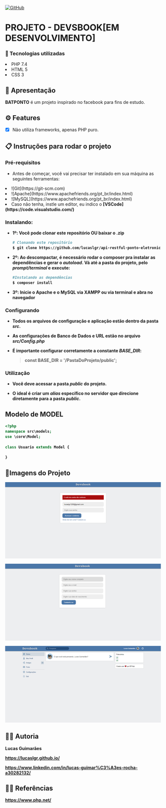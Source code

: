 <a href="./LICENSE">![GitHub](https://img.shields.io/badge/license-MIT-green)</a>

# PROJETO - DEVSBOOK[EM DESENVOLVIMENTO]

### :rocket: Tecnologias utilizadas

<li>PHP 7.4</li>
<li>HTML 5</li>
<li>CSS 3</li>

## :loudspeaker: Apresentação

**BATPONTO** é um projeto inspirado no facebook para fins de estudo.

## ⚙ Features

- [x] Não utiliza frameworks, apenas PHP puro.

## :clipboard: Instruções para rodar o projeto

### Pré-requisitos

- Antes de começar, você vai precisar ter instalado em sua máquina as seguintes ferramentas:

<li>![Git](https://git-scm.com)</li>
<li>![Apache](https://www.apachefriends.org/pt_br/index.html)</li>
<li>![MySQL](https://www.apachefriends.org/pt_br/index.html)</li>
<li>Caso não tenha, instle um editor, eu indico o <b>[VSCode](https://code.visualstudio.com/)</li>

### Instalando:

- 1º: Você pode clonar este repositório OU baixar o .zip
  
  ```bash
  # Clonando este repositório
  $ git clone https://github.com/lucaslgr/api-restful-ponto-eletronico
  ```

- 2º: Ao descompactar, é necessário rodar o **composer** pra instalar as dependências e gerar o *autoload*.
  Vá até a pasta do projeto, pelo *prompt/terminal* e execute:
  
  ```bash
  #Instalando as dependências
  $ composer install      
  ```

- 3º: Inicie o Apache e o MySQL via XAMPP ou via terminal e abra no navegador

### Configurando

- Todos os arquivos de **configuração** e aplicação estão dentro da pasta *src*.

- As configurações de Banco de Dados e URL estão no arquivo *src/Config.php*

- É importante configurar corretamente a constante *BASE_DIR*:
  
  > const BASE_DIR = '/**PastaDoProjeto**/public';

### Utilização

- Você deve acessar a pasta *public* do projeto.

- O ideal é criar um ***alias*** específico no servidor que direcione diretamente para a pasta     *public*.

## Modelo de MODEL

```php
<?php
namespace src\models;
use \core\Model;

class Usuario extends Model {

}
```

## :flower_playing_cards:Imagens do Projeto

![Imagem do projeto](https://github.com/lucaslgr/devs-book/blob/master/screenshots/project-devs-book-1.png)

![Imagem do projeto](https://github.com/lucaslgr/devs-book/blob/master/screenshots/project-devs-book-2.png)

![Imagem do projeto](https://github.com/lucaslgr/devs-book/blob/master/screenshots/project-devs-book-3.png)

## :man_technologist: Autoria

Lucas Guimarães

https://lucaslgr.github.io/

https://www.linkedin.com/in/lucas-guimar%C3%A3es-rocha-a30282132/

## :male_detective: Referências

https://www.php.net/